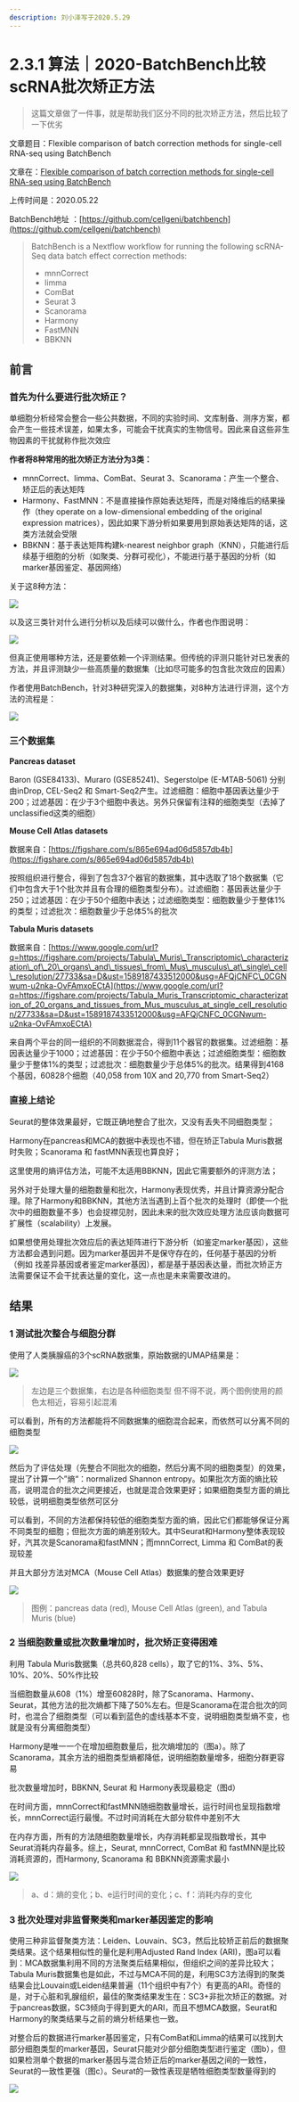 ```yaml
---
description: 刘小泽写于2020.5.29
---
```


# 2.3.1 算法｜2020-BatchBench比较scRNA批次矫正方法

> 这篇文章做了一件事，就是帮助我们区分不同的批次矫正方法，然后比较了一下优劣

文章题目：Flexible comparison of batch correction methods for single-cell RNA-seq using BatchBench

文章在：[Flexible comparison of batch correction methods for single-cell RNA-seq using BatchBench](https://www.biorxiv.org/content/10.1101/2020.05.22.111211v2)

上传时间是：2020.05.22

BatchBench地址 ：[https://github.com/cellgeni/batchbench](https://github.com/cellgeni/batchbench)

> BatchBench is a Nextflow workflow for running the following scRNA-Seq data batch effect correction methods:
>
> * mnnCorrect
> * limma
> * ComBat
> * Seurat 3
> * Scanorama
> * Harmony
> * FastMNN
> * BBKNN

## 前言

### **首先为什么要进行批次矫正？**

单细胞分析经常会整合一些公共数据，不同的实验时间、文库制备、测序方案，都会产生一些技术误差，如果太多，可能会干扰真实的生物信号。因此来自这些非生物因素的干扰就称作批次效应

**作者将8种常用的批次矫正方法分为3类：**

* mnnCorrect、limma、ComBat、Seurat 3、Scanorama：产生一个整合、矫正后的表达矩阵
* Harmony、FastMNN：不是直接操作原始表达矩阵，而是对降维后的结果操作（they operate on a low-dimensional embedding of the original expression matrices），因此如果下游分析如果要用到原始表达矩阵的话，这类方法就会受限
* BBKNN：基于表达矩阵构建k-nearest neighbor graph（KNN），只能进行后续基于细胞的分析（如聚类、分群可视化），不能进行基于基因的分析（如marker基因鉴定、基因网络）

关于这8种方法：

![](https://jieandze1314-1255603621.cos.ap-guangzhou.myqcloud.com/blog/2020-05-29-031053.png)

以及这三类针对什么进行分析以及后续可以做什么，作者也作图说明：

![](https://jieandze1314-1255603621.cos.ap-guangzhou.myqcloud.com/blog/2020-05-29-030946.png)

但真正使用哪种方法，还是要依赖一个评测结果。但传统的评测只能针对已发表的方法，并且评测缺少一些高质量的数据集（比如尽可能多的包含批次效应的因素）

作者使用BatchBench，针对3种研究深入的数据集，对8种方法进行评测，这个方法的流程是：

![](https://jieandze1314-1255603621.cos.ap-guangzhou.myqcloud.com/blog/2020-05-29-031026.png)

### **三个数据集**

**Pancreas dataset**

Baron \(GSE84133\)、Muraro \(GSE85241\)、Segerstolpe \(E-MTAB-5061\) 分别由inDrop, CEL-Seq2 和 Smart-Seq2产生。过滤细胞：细胞中基因表达量少于200；过滤基因：在少于3个细胞中表达。另外只保留有注释的细胞类型（去掉了unclassified这类的细胞）

**Mouse Cell Atlas datasets**

数据来自：[https://figshare.com/s/865e694ad06d5857db4b](https://figshare.com/s/865e694ad06d5857db4b)

按照组织进行整合，得到了包含37个器官的数据集，其中选取了18个数据集（它们中包含大于1个批次并且有合理的细胞类型分布）。过滤细胞：基因表达量少于250；过滤基因：在少于50个细胞中表达；过滤细胞类型：细胞数量少于整体1%的类型；过滤批次：细胞数量少于总体5%的批次

**Tabula Muris datasets**

数据来自：[https://www.google.com/url?q=https://figshare.com/projects/Tabula\_Muris\_Transcriptomic\_characterization\_of\_20\_organs\_and\_tissues\_from\_Mus\_musculus\_at\_single\_cell\_resolution/27733&sa=D&ust=1589187433512000&usg=AFQjCNFC\_0CGNwum-u2nka-OvFAmxoECtA](https://www.google.com/url?q=https://figshare.com/projects/Tabula_Muris_Transcriptomic_characterization_of_20_organs_and_tissues_from_Mus_musculus_at_single_cell_resolution/27733&sa=D&ust=1589187433512000&usg=AFQjCNFC_0CGNwum-u2nka-OvFAmxoECtA)

来自两个平台的同一组织的不同数据混合，得到11个器官的数据集。过滤细胞：基因表达量少于1000；过滤基因：在少于50个细胞中表达；过滤细胞类型：细胞数量少于整体1%的类型；过滤批次：细胞数量少于总体5%的批次。结果得到4168个基因，60828个细胞（40,058 from 10X and 20,770 from Smart-Seq2）

### 直接上结论

Seurat的整体效果最好，它既正确地整合了批次，又没有丢失不同细胞类型；

Harmony在pancreas和MCA的数据中表现也不错，但在矫正Tabula Muris数据时失败；Scanorama 和 fastMNN表现也算良好；

这里使用的熵评估方法，可能不太适用BBKNN，因此它需要额外的评测方法；

另外对于处理大量的细胞数量和批次，Harmony表现优秀，并且计算资源分配合理。除了Harmony和BBKNN，其他方法当遇到上百个批次的处理时（即使一个批次中的细胞数量不多）也会捉襟见肘，因此未来的批次效应处理方法应该向数据可扩展性（scalability）上发展。

如果想使用处理批次效应后的表达矩阵进行下游分析（如鉴定marker基因），这些方法都会遇到问题。因为marker基因并不是保守存在的，任何基于基因的分析（例如 找差异基因或者鉴定marker基因），都是基于基因表达量，而批次矫正方法需要保证不会干扰表达量的变化，这一点也是未来需要改进的。

## 结果

### **1 测试批次整合与细胞分群**

使用了人类胰腺癌的3个scRNA数据集，原始数据的UMAP结果是：

![](https://jieandze1314-1255603621.cos.ap-guangzhou.myqcloud.com/blog/2020-05-29-032155.png)

> 左边是三个数据集，右边是各种细胞类型 但不得不说，两个图例使用的颜色太相近，容易引起混淆

可以看到，所有的方法都能将不同数据集的细胞混合起来，而依然可以分离不同的细胞类型

![](https://jieandze1314-1255603621.cos.ap-guangzhou.myqcloud.com/blog/2020-05-31-013319.png)

然后为了评估处理（先整合不同批次的细胞，然后分离不同的细胞类型）的效果，提出了计算一个”熵“：normalized Shannon entropy。如果批次方面的熵比较高，说明混合的批次之间更接近，也就是混合效果更好；如果细胞类型方面的熵比较低，说明细胞类型依然可区分

可以看到，不同的方法都保持较低的细胞类型方面的熵，因此它们都能够保证分离不同类型的细胞；但批次方面的熵差别较大。其中Seurat和Harmony整体表现较好，汽其次是Scanorama和fastMNN；而mnnCorrect, Limma 和 ComBat的表现较差

并且大部分方法对MCA（Mouse Cell Atlas）数据集的整合效果更好

![](https://jieandze1314-1255603621.cos.ap-guangzhou.myqcloud.com/blog/2020-05-31-014004.png)

> 图例：pancreas data \(red\), Mouse Cell Atlas \(green\), and Tabula Muris \(blue\)

### **2 当细胞数量或批次数量增加时，批次矫正变得困难**

利用 Tabula Muris数据集（总共60,828 cells），取了它的1%、3%、5%、10%、20%、50%作比较

当细胞数量从608（1%）增至60828时，除了Scanorama、Harmony、Seurat，其他方法的批次熵都下降了50%左右。但是Scanorama在混合批次的同时，也混合了细胞类型（可以看到蓝色的虚线基本不变，说明细胞类型熵不变，也就是没有分离细胞类型）

Harmony是唯一一个在增加细胞数量后，批次熵增加的（图a）。除了Scanorama，其余方法的细胞类型熵都降低，说明细胞数量增多，细胞分群更容易

批次数量增加时，BBKNN, Seurat 和 Harmony表现最稳定（图d）

在时间方面，mnnCorrect和fastMNN随细胞数量增长，运行时间也呈现指数增长，mnnCorrect运行最慢。不过时间消耗在大部分软件中差别不大

在内存方面，所有的方法随细胞数量增长，内存消耗都呈现指数增长，其中Seurat消耗内存最多。综上，Seurat, mnnCorrect, ComBat 和 fastMNN是比较消耗资源的，而Harmony, Scanorama 和 BBKNN资源需求最小

![](https://jieandze1314-1255603621.cos.ap-guangzhou.myqcloud.com/blog/2020-05-31-022157.png)

> a、d：熵的变化；b、e运行时间的变化；c、f：消耗内存的变化

### **3 批次处理对非监督聚类和marker基因鉴定的影响**

使用三种非监督聚类方法：Leiden、Louvain、SC3，然后比较矫正前后的数据聚类结果。这个结果相似性的量化是利用Adjusted Rand Index \(ARI\)，图a可以看到：MCA数据集利用不同的方法聚类后结果相似，但组织之间的差异比较大；Tabula Muris数据集也是如此，不过与MCA不同的是，利用SC3方法得到的聚类结果会比Louvain或Leiden结果普遍（11个组织中有7个）有更高的ARI。奇怪的是，对于心脏和乳腺组织，最佳的聚类结果发生在：SC3+非批次矫正的数据。对于pancreas数据，SC3倾向于得到更大的ARI，而且不想MCA数据，Seurat和Harmony的聚类结果与之前的熵分析结果也一致。

对整合后的数据进行marker基因鉴定，只有ComBat和Limma的结果可以找到大部分细胞类型的marker基因，Seurat只能对少部分细胞类型进行鉴定（图b），但如果检测单个数据的marker基因与混合矫正后的marker基因之间的一致性，Seurat的一致性更强（图c）。Seurat的一致性表现是牺牲细胞类型数量得到的

![](https://jieandze1314-1255603621.cos.ap-guangzhou.myqcloud.com/blog/2020-05-31-035810.png)



